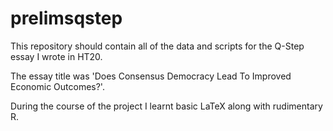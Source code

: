 # prelimsqstep
This repository should contain all of the data and scripts for the Q-Step essay I wrote in HT20.

The essay title was 'Does Consensus Democracy Lead To Improved Economic Outcomes?'.

During the course of the project I learnt basic LaTeX along with rudimentary R.

